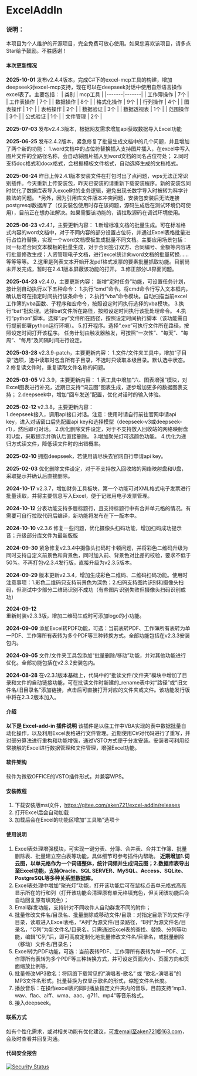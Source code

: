 # ExcelAddIn

### 说明：
本项目为个人维护的开源项目，完全免费可放心使用。如果您喜欢该项目，请多点Star给予鼓励。不胜感谢！

#### 本次更新情况
**2025-10-01**
发布v2.4.4版本，完成C#下的excel-mcp工具的构建，增加deepseek对excel-mcp支持，现在可以在deepseek对话中使用自然语言操作excel表了。主要包括：
| 类别    | mcp工具 |
|-------|-------|
| 工作簿操作 | 7个    |
| 工作表操作 | 7个    |
| 数据操作  | 8个    |
| 格式化操作 | 9个    |
| 行列操作  | 4个    |
| 图表操作  | 1个    |
| 表格操作  | 2个    |
| 数据验证  | 3个    |
| 数据透视表 | 1个    |
| 范围操作  | 3个    |
| 公式验证  | 1个    |
| 文件管理  | 2个    |   


**2025-07-03**
发布v2.4.3版本，根据网友需求增加api获取数据导入Excel功能

**2025-06-25**
发布2.4.2版本，紧急修复了批量生成文档中的几个问题，并且增加了两个新的功能：
1.word文档中的占位符替换插入支持图片插入，在excel中写入图片文件的全路径名称，会自动将图片插入到word文档的同名占位符处；
2.同时支持doc格式和docx格式，会根据模板文件格式，自动选择生成的文档格式。

**2025-06-24**
昨日上传2.4.1版本安装文件在打包时出了点问题，wps无法正常识别插件。今天重新上传安装包，昨天已安装的请重新下载安装程序。新的安装包同时优化了数据库表导入excel时的业务逻辑，避免出现长数字导入时被转为科学计数法的问题。
*另外，因为引用库文件版本冲突问题，安装包安装后无法连接postgresql数据库了（仅安装包使用时存在该问题，源码生成后在测试环境仍可使用），目前正在想办法解决。如果需要该功能的，请拉取源码在调试环境使用。

**2025-06-23**
v2.4.1，主要更新内容：
1.新增标准文档的批量生成。可在标准格式内容的word文档中，对于不同内容的部分设置占位符，并通过Excel表格批量进行占位符替换，实现一个word文档模板生成批量不同文档。主要应用场景包括：
同一标准合同文本模板的批量生成，对于合同签订双方、合同编号、金额等内容进行批量修改生成；人资管理电子文档，进行excel统计向word文档的批量转换......等等等等。
2.这里是列表文本开始开发pdf格式发票的要素批量抓取功能。目前尚未开发完成，暂时在2.4.1版本屏蔽该功能的打开。
3.修正部分UI界面问题。

**2025-04-23**
v2.4.0，主要更新内容：
新增“定时任务”功能，可设置任务计划，按计划自动执行以下五种命令：
1.执行“cmd”命令。将cmd命令行写入文本框内，确认后可在指定时间执行该条命令；
2.执行“vba”命令模块。自动扫描当前excel工作簿的vba函数、子程序和宏命令，按照设定时间执行选择的vba模块。
3.执行“bat”批处理。选择bat文件所在路径，按照设定时间执行该批处理命令。
4.执行“python”脚本。选择“.py”文件所在路径，按照设定时间执行脚本（该功能需自行提前部署python运行环境）。
5.打开程序。选择“.exe”可执行文件所在路径，按照设定时间打开该程序。
任务计划由触发器触发，可按照“一次性”、“每天”、“每周”、“每月”及间隔时间进行设定。

**2025-03-28**
v2.3.9-patch，主要更新内容：
1.文件/文件夹工具中，增加“子目录”选项，选中读取时包含所有子目录，不选时只读取本级目录。默认选中状态。
2.修复读文件时，重复读取文件名称的问题。

**2025-03-05**
V2.3.9，主要更新内容：
1.表工具中增加“六、图表增强”模块，对Excel图表进行补充，近期已支持“词云图”图表生成，逐步增加更多的数据图表支持；
2.deepseek中，增加“回车发送”配置，优化对话时的输入体验。

**2025-02-12**
v2.3.8，主要更新内容：     
1.deepseek接入，调用api接口对话。注意：使用时请自行前往官网申请api key，进入对话窗口后先配置api key和选择模型（deepseek-v3或deepseek-r1），然后即可对话。
2.优化删除文件设定，对于不支持放入回收站的网络映射盘和U盘，采取提示并确认后直接删除。
3.增加聚光灯可选颜色功能。
4.优化为递归方式读文件，降低读文件时的出错概率。

**2025-02-10** 
拥抱deepseek，若使用请尽快去官网自行申请api key。

**2025-02-03** 
优化删除文件设定，对于不支持放入回收站的网络映射盘和U盘，采取提示并确认后直接删除。

**2024-10-17** 
v2.3.7，增加财务工具板块，第一个功能可对XML格式电子发票进行批量读取，并将主要信息写入Excel，便于记账用电子发票管理。

**2024-10-12** 
分表功能支持多层标题行，且支持标题行中有合并单元格的情况。有需要可自行拉取代码后编译，新功能将发布在下一版本中。

**2024-10-10** 
v2.3.6 修复一些问题，优化摄像头扫码功能，增加扫码成功提示音；升级部分库文件为最新版版

**2024-09-30** 
紧急修复v2.3.4中摄像头扫码时卡顿问题，并将彩色二维码升级为同时支持自定义前景色和背景色，同时加入前、背景色对比差的校验，要求不低于50%。不再打包v2.3.4发行版，直接升级为v2.3.5版本。

**2024-09-29** 
版本更新v2.3.4，增加生成彩色二维码、二维码扫码功能。使用时注意事项：1.彩色二维码只支持前景色为深色；2.扫码支持图片识别和摄像头扫码，但测试中少部分二维码识别不成功（有些图片识别失败但摄像头扫码识别成功）

**2024-09-12**  
重新封装v2.3.3版，增加二维码生成时可添加logo的小功能。

**2024-09-09** 
添加Excel转PDF功能，可选：当前表转PDF、工作簿所有表转为单一PDF、工作簿所有表转为多个PDF等三种转换方式。全部功能包括在v2.3.3安装包内。

 **2024-09-05** 
文件/文件夹工具包添加“批量删除/移动”功能，并对其他功能进行优化。全部功能包括在v2.3.2安装包内。

 **2024-08-28** 
在v2.3.1版本基础上，代码中的“批读文件/文件夹”模块中增加了目录和文件的自动链接功能，可在批读文件时新建的_rename表中对“路径”或“旧文件名/旧目录名”添加链接，点击后可直接打开对应的文件夹或文件。该功能发行版中将在2.3.2版本加入。



#### 介绍
**以下是 Excel-add-in 插件说明**
该插件是以往工作中VBA实现的表中数据批量自动化操作，以及利用Excel表格进行文件管理。近期使用C#对代码进行了重写，并对部分算法进行重构和功能增强，通过VSTO方式便于分发安装。安装者可利用经常接触的Excel进行数据管理和文件管理，增强Excel功能。

#### 软件架构
软件为微软OFFICE的VSTO插件形式，并兼容WPS。


#### 安装教程

1.  下载安装版msi文件，https://gitee.com/aken721/excel-addin/releases
2.  打开Excel后会自动加载
3.  加载后会在Excel的功能区增加“工具箱”选项卡

#### 使用说明

1.  Excel表处理增强模块，可实现一键分表、分簿、合并表、合并工作簿、批量删除表、批量建立空白表等功能，具体细节可参考插件内帮助。 **近期增加1.词云图，以单元格作为一个词语整体，统计词频并生成词云图；2.数据库表导出至Excel功能，支持Oracle、SQL SERVER、MySQL、Access、SQLite、PostgreSQL等多种关系型数据库。** 
2.  Excel表处理中增加“聚光灯”功能，打开该功能后可在鼠标点击单元格式高亮显示所在的行和列（打开该功能会清理原有单元格填充色，但关闭该功能后会自动回复原有填充色）；
3.  Email群发功能，支持针对不同收件人自动群发不同的附件；
4.  批量修改文件名/目录名、批量删除或移动文件/目录：对指定目录下的文件/子目录，读取进入Excel表格，“A列”为源文件/目录路径，“B列”为源文件名/目录名，“C列”为新文件名/目录名。只需通过Excel表的查找、替换、分列等功能，编辑"C列”后，即可高度定制化地批量修改文件名/目录名，或批量删除（移动）文件名/目录名；
5.  Excel转为PDF功能，可选：当前表转PDF、工作簿所有表转为单一PDF、工作簿所有表转为多个PDF等三种转换方式，并可设定页面大小、页面方向和页面缩放比例等。
6.  批量修改MP3歌名：将网络下载常见的“演唱者-歌名” 或 “歌名-演唱者”的MP3文件名形式，批量替换为仅显示歌名的形式，缩短文件名长度。
7.  播放音乐：在操作excel表的同时播放指定文件夹内的音乐，目前支持“mp3、wav、flac、aiff、wma、aac、g711、mp4”等音乐格式。
8.  接入deepseek。

#### 联系方式
如有个性化需求，或对相关功能有优化建议，可发email至aken721@163.com，会及时查看并回复沟通。




#### 代码安全报告

[![Security Status](https://www.murphysec.com/platform3/v31/badge/1684046904480055296.svg)](https://www.murphysec.com/console/report/1684046904182259712/1684046904480055296)
